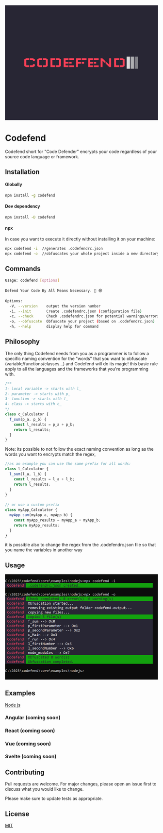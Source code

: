 <p align="center">
 <img src="./public/img/logo.png">
</p>

# Codefend

Codefend short for "Code Defender" encrypts your code regardless of your source code language or framework.

## Installation

#### Globally

```bash
npm install -g codefend
```

#### Dev dependency

```bash
npm install -D codefend
```

#### npx

In case you want to execute it directly without installing it on your machine:

```bash
npx codefend -i  //generates .codefendrc.json
npx codefend -o  //obfuscates your whole project inside a new directory: 'codefend-output'
```

## Commands

```bash
Usage: codefend [options]

Defend Your Code By All Means Necessary. 💪 😎

Options:
  -V, --version    output the version number
  -i, --init       Create .codefendrc.json (configuration file)
  -c, --check      Check .codefendrc.json for potential warnings/errors
  -o, --obfuscate  Obfuscate your project (based on .codefendrc.json)
  -h, --help       display help for command
```

## Philosophy

The only thing Codefend needs from you as a programmer is to follow a specific naming convention for the "words" that you want to obfuscate (variable/functions/classes...) and Codefend will do its magic! this basic rule apply to all the languages and the frameworks that you're programming with.

```js
/** 
1- local variable -> starts with l_
2- parameter -> starts with p_
3- function -> starts with f_
4- class -> starts with c_
*/
class c_Calculator {
  f_sum(p_a, p_b) {
    const l_results = p_a + p_b;
    return l_results;
  }
}
```

Note: its possible to not follow the exact naming convention as long as the words you want to encrypts match the regex,

```js
//as an example you can use the same prefix for all words:
class l_Calculator {
  l_sum(l_a, l_b) {
    const l_results = l_a + l_b;
    return l_results;
  }
}

// or use a custom prefix
class myApp_Calculator {
  myApp_sum(myApp_a, myApp_b) {
    const myApp_results = myApp_a + myApp_b;
    return myApp_results;
  }
}
```

it is possible also to change the regex from the .codefendrc.json file so that you name the variables in another way

## Usage

<p align="center">
 <img src="./public/img/npx_example_1.PNG">
</p>

## Examples

[Node js](https://github.com/Codefend/core/tree/main/examples/nodejs)

### Angular (coming soon)

### React (coming soon)

### Vue (coming soon)

### Svelte (coming soon)

## Contributing

Pull requests are welcome. For major changes, please open an issue first to discuss what you would like to change.

Please make sure to update tests as appropriate.

## License

[MIT](https://choosealicense.com/licenses/mit/)
